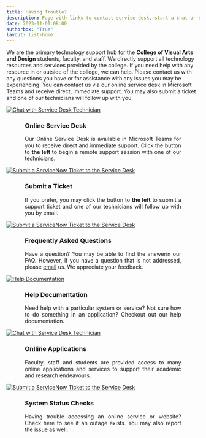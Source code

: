 ```yaml
---
title: Having Trouble?
description: Page with links to contact service desk, start a chat or submit a ticket.
date: 2023-11-01:08:00
authorbox: "True"
layout: list-home
---
```

<p class="welcome-box">We are the primary technology support hub for the <b style="color: var(--prime_white)">College of Visual Arts and Design</b> students, faculty, and staff. We directly support all technology resources and services provided by the college. If you need help with any resource in or outside of the college, we can help. Please contact us with any questions you have or for assistance with any issues you may be experiencing. You can contact us via our online service desk in Microsoft Teams and receive direct, immediate support. You may also submit a ticket and one of our technicians will follow up with you.</p>

<div class="service-desk-container">
<div class="service-desk">
<div class="img-container">
<a href="/redirects/rdir-service-desk.html" alt="Chat with Service Desk Technician" title="Chat with Service Desk Technician">
<img src="/mainroad/img/helpdesk-branded6.svg" alt="Chat with Service Desk Technician">
</a>
</div>
<div style="margin: 0 3rem;">
<h3 class="nomobile">Online Service Desk</h3>
<p class="nomobile" style="text-align: justify">Our Online Service Desk is available in Microsoft Teams for you to receive direct and immediate support. Click the button to <b>the left</b> to begin a remote support session with one of our technicians.</p>
</div>
</div>
<div class="service-desk">
<div class="img-container">
<a href="https://unts.service-now.com/saml_redirector.do?sysparm_uri=/unt?id=search%26q%3Dcvad-direct" alt="Submit a ServiceNow Ticket to the Service Desk" title="Submit a Support Ticket">
<img src="/mainroad/img/ticket4.svg" alt="Submit a ServiceNow Ticket to the Service Desk">
</a>
</div>


<div style="margin: 0 3rem;">
<h3 class="nomobile">Submit a Ticket</h3>
<p class="nomobile" style="text-align: justify">If you prefer, you may click the button to <b>the left</b> to submit a support ticket and one of our technicians will follow up with you by email.</p>
</div>
</div>
<div class="service-desk">
<div class="img-container">
<a href="https://unts.service-now.com/saml_redirector.do?sysparm_uri=/unt?id=search%26q%3Dcvad-direct" alt="Submit a ServiceNow Ticket to the Service Desk" title="Submit a Support Ticket">
<img src="/mainroad/img/faq-blue2.svg" alt="Submit a ServiceNow Ticket to the Service Desk">
</a>
</div>


<div style="margin: 0 3rem;">
<h3 class="nomobile">Frequently Asked Questions</h3>
<p class="nomobile" style="text-align: justify">Have a question? You may be able to find the answerin our FAQ. However, if you have a question that is not addressed, please <a href="mailto:cvad.itservices@unt.edu" alt="Email Support" title="Email IT Support">email</a> us. We appreciate your feedback.</p>
</div>
</div>
<div class="service-desk">
<div class="img-container">
<a href="/mainroad/documentation" alt="IT Help Documentation" title="Help Documentation">
<img src="/mainroad/img/documentation.svg" alt="Help Documentation">
</a>
</div>

<div style="margin: 0 3rem;">
<h3 class="nomobile">Help Documentation</h3>
<p class="nomobile" style="text-align: justify">Need help with a particular system or service?  Not sure how to do something in an application?  Checkout out our help documentation.</p>
</div>
</div>

<div class="service-desk">
<div class="img-container">
<a href="/redirects/rdir-service-desk.html" alt="Chat with Service Desk Technician" title="Chat with Service Desk Technician">
<img src="/mainroad/img/cloud-computing.svg" alt="Chat with Service Desk Technician">
</a>
</div>
<div style="margin: 0 3rem;">
<h3 class="nomobile">Onlline Applications</h3>
<p class="nomobile" style="text-align: justify">Faculty, staff and students are provided access to many online applications and services to support their academic and research endeavours.</p>
</div>
</div>
<div class="service-desk">
<div class="img-container">
<a href="https://unts.service-now.com/saml_redirector.do?sysparm_uri=/unt?id=search%26q%3Dcvad-direct" alt="Submit a ServiceNow Ticket to the Service Desk" title="Submit a Support Ticket">
<img src="/mainroad/img/status-check.svg" alt="Submit a ServiceNow Ticket to the Service Desk">
</a>
</div>
<div style="margin: 0 3rem;">
<h3 class="nomobile">System Status Checks</h3>
<p class="nomobile" style="text-align: justify">Having trouble accessing an online service or website?  Check here to see if an outage exists.  You may also report the issue as well.</p>
</div>
</div>

</div> 
<style>
.list__item {
    display: none;
} 
</style>